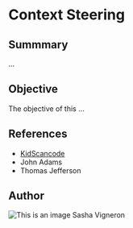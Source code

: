 # Context Steering
## Summmary
...
## Objective
The objective of this ...


## References
- [KidScancode](https://kidscancode.org/godot_recipes/ai/context_map/)
- John Adams
- Thomas Jefferson
## Author
![This is an image](https://myoctocat.com/assets/images/base-octocat.svg)
Sasha Vigneron
